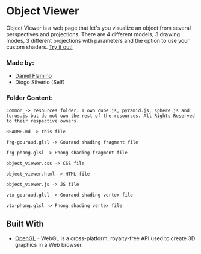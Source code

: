 # Object Viewer

Object Viewer is a web page that let's you visualize an object from several perspectives and projections. There are 4 different models, 3 drawing modes, 3 different projections with parameters and the option to use your custom shaders. [Try it out!](https://diogit.github.io/CGI-Project-2/object_viewer.html)

### Made by:

* [Daniel Flamino](https://github.com/DanielFlamino)
* Diogo Silvério (Self)

### Folder Content:
```
Common -> resources folder. I own cube.js, pyramid.js, sphere.js and torus.js but do not own the rest of the resources. All Rights Reserved to their respective owners.

README.md -> this file

frg-gouraud.glsl -> Gouraud shading fragment file

frg-phong.glsl -> Phong shading fragment file

object_viewer.css -> CSS file

object_viewer.html -> HTML file

object_viewer.js -> JS file

vtx-gouraud.glsl -> Gouraud shading vertex file

vtx-phong.glsl -> Phong shading vertex file
```

## Built With

* [OpenGL](https://get.webgl.org) - WebGL is a cross-platform, royalty-free API used to create 3D graphics in a Web browser.
